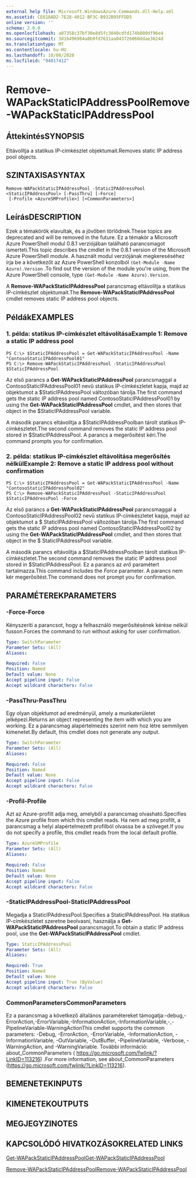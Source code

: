 ```yaml
---
external help file: Microsoft.WindowsAzure.Commands.dll-Help.xml
ms.assetid: CE618AD2-7E28-4012-BF3C-B932B95FFDD5
online version: ''
schema: 2.0.0
ms.openlocfilehash: a07358c37bf30e8d5fc3040cdfd174b800df96e4
ms.sourcegitcommit: 3d16496984a0b9fd7631aa043726060ddae3624d
ms.translationtype: MT
ms.contentlocale: hu-HU
ms.lasthandoff: 10/08/2020
ms.locfileid: "94017412"
---
```

# <span data-ttu-id="dea7c-101">Remove-WAPackStaticIPAddressPool</span><span class="sxs-lookup"><span data-stu-id="dea7c-101">Remove-WAPackStaticIPAddressPool</span></span>

## <span data-ttu-id="dea7c-102">Áttekintés</span><span class="sxs-lookup"><span data-stu-id="dea7c-102">SYNOPSIS</span></span>
<span data-ttu-id="dea7c-103">Eltávolítja a statikus IP-címkészlet objektumait.</span><span class="sxs-lookup"><span data-stu-id="dea7c-103">Removes static IP address pool objects.</span></span>

## <span data-ttu-id="dea7c-104">SZINTAXISA</span><span class="sxs-lookup"><span data-stu-id="dea7c-104">SYNTAX</span></span>

```
Remove-WAPackStaticIPAddressPool -StaticIPAddressPool <StaticIPAddressPool> [-PassThru] [-Force]
 [-Profile <AzureSMProfile>] [<CommonParameters>]
```

## <span data-ttu-id="dea7c-105">Leírás</span><span class="sxs-lookup"><span data-stu-id="dea7c-105">DESCRIPTION</span></span>
<span data-ttu-id="dea7c-106">Ezek a témakörök elavultak, és a jövőben törlődnek.</span><span class="sxs-lookup"><span data-stu-id="dea7c-106">These topics are deprecated and will be removed in the future.</span></span>
<span data-ttu-id="dea7c-107">Ez a témakör a Microsoft Azure PowerShell modul 0.8.1 verziójában található parancsmagot ismerteti.</span><span class="sxs-lookup"><span data-stu-id="dea7c-107">This topic describes the cmdlet in the 0.8.1 version of the Microsoft Azure PowerShell module.</span></span>
<span data-ttu-id="dea7c-108">A használt modul verziójának megkereséséhez írja be a következőt az Azure PowerShell konzolból `(Get-Module -Name Azure).Version` .</span><span class="sxs-lookup"><span data-stu-id="dea7c-108">To find out the version of the module you're using, from the Azure PowerShell console, type `(Get-Module -Name Azure).Version`.</span></span>

<span data-ttu-id="dea7c-109">A **Remove-WAPackStaticIPAddressPool** parancsmag eltávolítja a statikus IP-címkészlet objektumait.</span><span class="sxs-lookup"><span data-stu-id="dea7c-109">The **Remove-WAPackStaticIPAddressPool** cmdlet removes static IP address pool objects.</span></span>

## <span data-ttu-id="dea7c-110">Példák</span><span class="sxs-lookup"><span data-stu-id="dea7c-110">EXAMPLES</span></span>

### <span data-ttu-id="dea7c-111">1. példa: statikus IP-címkészlet eltávolítása</span><span class="sxs-lookup"><span data-stu-id="dea7c-111">Example 1: Remove a static IP address pool</span></span>
```
PS C:\> $StaticIPAddressPool = Get-WAPackStaticIPAddressPool -Name "ContosoStaticIPAddressPool01"
PS C:\> Remove-WAPackStaticIPAddressPool -StaticIPAddressPool $StaticIPAddressPool
```

<span data-ttu-id="dea7c-112">Az első parancs a **Get-WAPackStaticIPAddressPool** parancsmaggal a ContosoStaticIPAddressPool01 nevű statikus IP-címkészletet kapja, majd az objektumot a $StaticIPAddressPool változóban tárolja.</span><span class="sxs-lookup"><span data-stu-id="dea7c-112">The first command gets the static IP address pool named ContosoStaticIPAddressPool01 by using the **Get-WAPackStaticIPAddressPool** cmdlet, and then stores that object in the $StaticIPAddressPool variable.</span></span>

<span data-ttu-id="dea7c-113">A második parancs eltávolítja a $StaticIPAddressPoolban tárolt statikus IP-címkészletet.</span><span class="sxs-lookup"><span data-stu-id="dea7c-113">The second command removes the static IP address pool stored in $StaticIPAddressPool.</span></span>
<span data-ttu-id="dea7c-114">A parancs a megerősítést kéri.</span><span class="sxs-lookup"><span data-stu-id="dea7c-114">The command prompts you for confirmation.</span></span>

### <span data-ttu-id="dea7c-115">2. példa: statikus IP-címkészlet eltávolítása megerősítés nélkül</span><span class="sxs-lookup"><span data-stu-id="dea7c-115">Example 2: Remove a static IP address pool without confirmation</span></span>
```
PS C:\> $StaticIPAddressPool = Get-WAPackStaticIPAddressPool -Name "ContosoStaticIPAddressPool02"
PS C:\> Remove-WAPackStaticIPAddressPool -StaticIPAddressPool $StaticIPAddressPool -Force
```

<span data-ttu-id="dea7c-116">Az első parancs a **Get-WAPackStaticIPAddressPool** parancsmaggal a ContosoStaticIPAddressPool02 nevű statikus IP-címkészletet kapja, majd az objektumot a $ StaticIPAddressPool változóban tárolja.</span><span class="sxs-lookup"><span data-stu-id="dea7c-116">The first command gets the static IP address pool named ContosoStaticIPAddressPool02 by using the **Get-WAPackStaticIPAddressPool** cmdlet, and then stores that object in the $ StaticIPAddressPool variable.</span></span>

<span data-ttu-id="dea7c-117">A második parancs eltávolítja a $StaticIPAddressPoolban tárolt statikus IP-címkészletet.</span><span class="sxs-lookup"><span data-stu-id="dea7c-117">The second command removes the static IP address pool stored in $StaticIPAddressPool.</span></span>
<span data-ttu-id="dea7c-118">Ez a parancs az *erő* paramétert tartalmazza.</span><span class="sxs-lookup"><span data-stu-id="dea7c-118">This command includes the *Force* parameter.</span></span>
<span data-ttu-id="dea7c-119">A parancs nem kér megerősítést.</span><span class="sxs-lookup"><span data-stu-id="dea7c-119">The command does not prompt you for confirmation.</span></span>

## <span data-ttu-id="dea7c-120">PARAMÉTEREK</span><span class="sxs-lookup"><span data-stu-id="dea7c-120">PARAMETERS</span></span>

### <span data-ttu-id="dea7c-121">-Force</span><span class="sxs-lookup"><span data-stu-id="dea7c-121">-Force</span></span>
<span data-ttu-id="dea7c-122">Kényszeríti a parancsot, hogy a felhasználó megerősítésének kérése nélkül fusson.</span><span class="sxs-lookup"><span data-stu-id="dea7c-122">Forces the command to run without asking for user confirmation.</span></span>

```yaml
Type: SwitchParameter
Parameter Sets: (All)
Aliases:

Required: False
Position: Named
Default value: None
Accept pipeline input: False
Accept wildcard characters: False
```

### <span data-ttu-id="dea7c-123">-PassThru</span><span class="sxs-lookup"><span data-stu-id="dea7c-123">-PassThru</span></span>
<span data-ttu-id="dea7c-124">Egy olyan objektumot ad eredményül, amely a munkaterületet jelképezi.</span><span class="sxs-lookup"><span data-stu-id="dea7c-124">Returns an object representing the item with which you are working.</span></span>
<span data-ttu-id="dea7c-125">Ez a parancsmag alapértelmezés szerint nem hoz létre semmilyen kimenetet.</span><span class="sxs-lookup"><span data-stu-id="dea7c-125">By default, this cmdlet does not generate any output.</span></span>

```yaml
Type: SwitchParameter
Parameter Sets: (All)
Aliases:

Required: False
Position: Named
Default value: None
Accept pipeline input: False
Accept wildcard characters: False
```

### <span data-ttu-id="dea7c-126">-Profil</span><span class="sxs-lookup"><span data-stu-id="dea7c-126">-Profile</span></span>
<span data-ttu-id="dea7c-127">Azt az Azure-profilt adja meg, amelyből a parancsmag olvasható.</span><span class="sxs-lookup"><span data-stu-id="dea7c-127">Specifies the Azure profile from which this cmdlet reads.</span></span>
<span data-ttu-id="dea7c-128">Ha nem ad meg profilt, a parancsmag a helyi alapértelmezett profilból olvassa be a szöveget.</span><span class="sxs-lookup"><span data-stu-id="dea7c-128">If you do not specify a profile, this cmdlet reads from the local default profile.</span></span>

```yaml
Type: AzureSMProfile
Parameter Sets: (All)
Aliases:

Required: False
Position: Named
Default value: None
Accept pipeline input: False
Accept wildcard characters: False
```

### <span data-ttu-id="dea7c-129">-StaticIPAddressPool</span><span class="sxs-lookup"><span data-stu-id="dea7c-129">-StaticIPAddressPool</span></span>
<span data-ttu-id="dea7c-130">Megadja a StaticIPAddressPool.</span><span class="sxs-lookup"><span data-stu-id="dea7c-130">Specifies a StaticIPAddressPool.</span></span>
<span data-ttu-id="dea7c-131">Ha statikus IP-címkészletet szeretne beolvasni, használja a **Get-WAPackStaticIPAddressPool** parancsmagot.</span><span class="sxs-lookup"><span data-stu-id="dea7c-131">To obtain a static IP address pool, use the **Get-WAPackStaticIPAddressPool** cmdlet.</span></span>

```yaml
Type: StaticIPAddressPool
Parameter Sets: (All)
Aliases:

Required: True
Position: Named
Default value: None
Accept pipeline input: True (ByValue)
Accept wildcard characters: False
```

### <span data-ttu-id="dea7c-132">CommonParameters</span><span class="sxs-lookup"><span data-stu-id="dea7c-132">CommonParameters</span></span>
<span data-ttu-id="dea7c-133">Ez a parancsmag a következő általános paramétereket támogatja:-debug,-ErrorAction,-ErrorVariable,-InformationAction,-InformationVariable,-,-PipelineVariable-WarningAction</span><span class="sxs-lookup"><span data-stu-id="dea7c-133">This cmdlet supports the common parameters: -Debug, -ErrorAction, -ErrorVariable, -InformationAction, -InformationVariable, -OutVariable, -OutBuffer, -PipelineVariable, -Verbose, -WarningAction, and -WarningVariable.</span></span> <span data-ttu-id="dea7c-134">További információ: about_CommonParameters ( https://go.microsoft.com/fwlink/?LinkID=113216) .</span><span class="sxs-lookup"><span data-stu-id="dea7c-134">For more information, see about_CommonParameters (https://go.microsoft.com/fwlink/?LinkID=113216).</span></span>

## <span data-ttu-id="dea7c-135">BEMENETEK</span><span class="sxs-lookup"><span data-stu-id="dea7c-135">INPUTS</span></span>

## <span data-ttu-id="dea7c-136">KIMENETEK</span><span class="sxs-lookup"><span data-stu-id="dea7c-136">OUTPUTS</span></span>

## <span data-ttu-id="dea7c-137">MEGJEGYZI</span><span class="sxs-lookup"><span data-stu-id="dea7c-137">NOTES</span></span>

## <span data-ttu-id="dea7c-138">KAPCSOLÓDÓ HIVATKOZÁSOK</span><span class="sxs-lookup"><span data-stu-id="dea7c-138">RELATED LINKS</span></span>

[<span data-ttu-id="dea7c-139">Get-WAPackStaticIPAddressPool</span><span class="sxs-lookup"><span data-stu-id="dea7c-139">Get-WAPackStaticIPAddressPool</span></span>](./Get-WAPackStaticIPAddressPool.md)

[<span data-ttu-id="dea7c-140">Remove-WAPackStaticIPAddressPool</span><span class="sxs-lookup"><span data-stu-id="dea7c-140">Remove-WAPackStaticIPAddressPool</span></span>](./Remove-WAPackStaticIPAddressPool.md)


